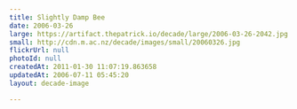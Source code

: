 ```yaml
---
title: Slightly Damp Bee
date: 2006-03-26
large: https://artifact.thepatrick.io/decade/large/2006-03-26-2042.jpg
small: http://cdn.m.ac.nz/decade/images/small/20060326.jpg
flickrUrl: null
photoId: null
createdAt: 2011-01-30 11:07:19.863658
updatedAt: 2006-07-11 05:45:20
layout: decade-image

---
```



